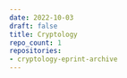 ```yaml
---
date: 2022-10-03
draft: false
title: Cryptology
repo_count: 1
repositories:
- cryptology-eprint-archive
---
```



